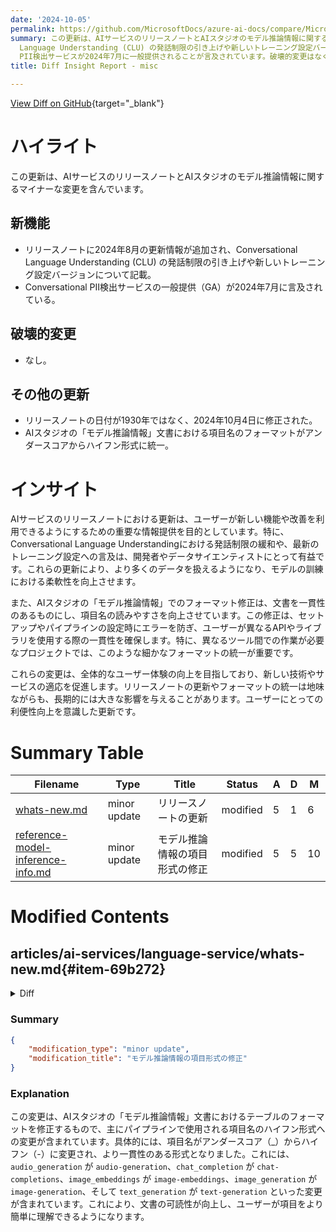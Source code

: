 ```yaml
---
date: '2024-10-05'
permalink: https://github.com/MicrosoftDocs/azure-ai-docs/compare/MicrosoftDocs:7d913a4...MicrosoftDocs:1b56c27
summary: この更新は、AIサービスのリリースノートとAIスタジオのモデル推論情報に関するマイナーな変更を含んでいます。具体的には、リリースノートに2024年8月の更新情報が追加され、Conversational
  Language Understanding (CLU) の発話制限の引き上げや新しいトレーニング設定バージョンが記載されました。また、Conversational
  PII検出サービスが2024年7月に一般提供されることが言及されています。破壊的変更はなく、リリースノートの日付が1930年から2024年10月4日に修正された他、AIスタジオの項目名のフォーマットがアンダースコアからハイフン形式に統一されました。これらの変更はユーザー体験の向上を目指しており、特に開発者やデータサイエンティストにとって有益です。
title: Diff Insight Report - misc

---
```


[View Diff on GitHub](https://github.com/MicrosoftDocs/azure-ai-docs/compare/MicrosoftDocs:7d913a4...MicrosoftDocs:1b56c27){target="_blank"}

# ハイライト
この更新は、AIサービスのリリースノートとAIスタジオのモデル推論情報に関するマイナーな変更を含んでいます。

## 新機能
- リリースノートに2024年8月の更新情報が追加され、Conversational Language Understanding (CLU) の発話制限の引き上げや新しいトレーニング設定バージョンについて記載。
- Conversational PII検出サービスの一般提供（GA）が2024年7月に言及されている。

## 破壊的変更
- なし。

## その他の更新
- リリースノートの日付が1930年ではなく、2024年10月4日に修正された。
- AIスタジオの「モデル推論情報」文書における項目名のフォーマットがアンダースコアからハイフン形式に統一。

# インサイト
AIサービスのリリースノートにおける更新は、ユーザーが新しい機能や改善を利用できるようにするための重要な情報提供を目的としています。特に、Conversational Language Understandingにおける発話制限の緩和や、最新のトレーニング設定への言及は、開発者やデータサイエンティストにとって有益です。これらの更新により、より多くのデータを扱えるようになり、モデルの訓練における柔軟性を向上させます。

また、AIスタジオの「モデル推論情報」でのフォーマット修正は、文書を一貫性のあるものにし、項目名の読みやすさを向上させています。この修正は、セットアップやパイプラインの設定時にエラーを防ぎ、ユーザーが異なるAPIやライブラリを使用する際の一貫性を確保します。特に、異なるツール間での作業が必要なプロジェクトでは、このような細かなフォーマットの統一が重要です。

これらの変更は、全体的なユーザー体験の向上を目指しており、新しい技術やサービスの適応を促進します。リリースノートの更新やフォーマットの統一は地味ながらも、長期的には大きな影響を与えることがあります。ユーザーにとっての利便性向上を意識した更新です。

# Summary Table
|  Filename  | Type |    Title    | Status | A  | D  | M  |
|------------|------|-------------|--------|----|----|----|
| [whats-new.md](#item-69b272) | minor update | リリースノートの更新 | modified | 5 | 1 | 6 | 
| [reference-model-inference-info.md](#item-e465b4) | minor update | モデル推論情報の項目形式の修正 | modified | 5 | 5 | 10 | 


# Modified Contents
## articles/ai-services/language-service/whats-new.md{#item-69b272}

<details>
<summary>Diff</summary>
````diff
@@ -7,7 +7,7 @@ author: jboback
 manager: nitinme
 ms.service: azure-ai-language
 ms.topic: whats-new
-ms.date: 08/22/2024
+ms.date: 10/04/2024
 ms.author: jboback
 ---
 
@@ -19,6 +19,10 @@ Azure AI Language is updated on an ongoing basis. To stay up-to-date with recent
 
 * Custom Summarization has been discontinued and is no longer available in the Studio and documentation.
 
+## August 2024
+* [CLU utterance limit in a project](conversational-language-understanding/service-limits.md#data-limits) increased from 25,000 to 50,000.
+* [CLU new version of training configuration, version 2024-08-01-preview, is available now](conversational-language-understanding/concepts/best-practices.md#address-out-of-domain-utterances), which improves the quality of intent identification for out of domain utterances.
+
 ## July 2024
 
 * [Conversational PII redaction](https://techcommunity.microsoft.com/t5/ai-azure-ai-services-blog/announcing-conversational-pii-detection-service-s-general/ba-p/4162881) service in English-language contexts is now Generally Available (GA).
````
</details>

### Summary

```json
{
    "modification_type": "minor update",
    "modification_title": "リリースノートの更新"
}
```

### Explanation
この変更は、AI言語サービスに関するリリースノートを更新するもので、主に日付の修正と新機能の追加が含まれています。具体的には、1930年8月22日の日付が2024年10月4日に変更され、2024年8月に関する重要な更新内容が新たに追加されました。これには、Conversational Language Understanding (CLU) の発話制限の引き上げや、最新のトレーニング設定バージョンの提供に関する情報が含まれています。また、2024年7月のConversational PII検出サービスの一般提供（GA）についても言及されています。これにより、ユーザーは最新のサービスや機能に関する情報を得ることができます。

## articles/ai-studio/reference/reference-model-inference-info.md{#item-e465b4}

<details>
<summary>Diff</summary>
````diff
@@ -115,9 +115,9 @@ The inference task associated with the mode.
 
 | Name | Type | Description |
 | --- | --- | --- |
-| audio\_generation | string | A text-to-audio generative model.  |
-| chat_completion | string | A model capable of taking chat-formatted messages and generate responses.    |
+| audio-generation | string | A text-to-audio generative model.  |
+| chat-completions | string | A model capable of taking chat-formatted messages and generate responses.    |
 | embeddings | string | A model capable of generating embeddings from a text.    |
-| image\_embeddings | string | A model capable of generating embeddings from an image and text description.  |
-| image\_generation | string | A model capable of generating images from an image and text description.  |
-| text\_generation | string | A text generation model.    |
+| image-embeddings | string | A model capable of generating embeddings from an image and text description.  |
+| image-generation | string | A model capable of generating images from an image and text description.  |
+| text-generation | string | A text generation model.    |
````
</details>

### Summary

```json
{
    "modification_type": "minor update",
    "modification_title": "モデル推論情報の項目形式の修正"
}
```

### Explanation
この変更は、AIスタジオの「モデル推論情報」文書におけるテーブルのフォーマットを修正するもので、主にパイプラインで使用される項目名のハイフン形式への変更が含まれています。具体的には、項目名がアンダースコア（_）からハイフン（-）に変更され、より一貫性のある形式となりました。これには、`audio_generation` が `audio-generation`、`chat_completion` が `chat-completions`、`image_embeddings` が `image-embeddings`、`image_generation` が `image-generation`、そして `text_generation` が `text-generation` といった変更が含まれています。これにより、文書の可読性が向上し、ユーザーが項目をより簡単に理解できるようになります。


